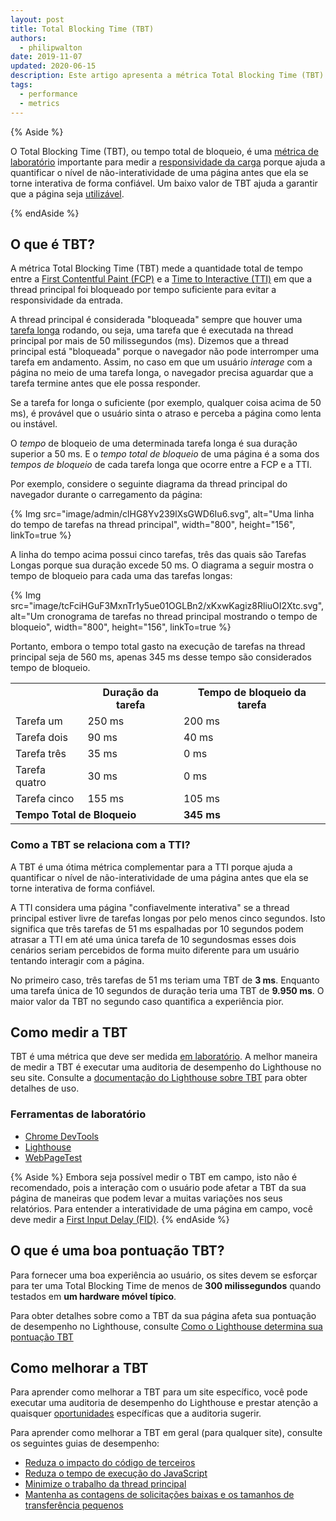 ```yaml
---
layout: post
title: Total Blocking Time (TBT)
authors:
  - philipwalton
date: 2019-11-07
updated: 2020-06-15
description: Este artigo apresenta a métrica Total Blocking Time (TBT) e explica como medi-la.
tags:
  - performance
  - metrics
---
```


{% Aside %}

O Total Blocking Time (TBT), ou tempo total de bloqueio, é uma [métrica de laboratório](/user-centric-performance-metrics/#in-the-lab) importante para medir a [responsividade da carga](/user-centric-performance-metrics/#types-of-metrics) porque ajuda a quantificar o nível de não-interatividade de uma página antes que ela se torne interativa de forma confiável. Um baixo valor de TBT ajuda a garantir que a página seja [utilizável](/user-centric-performance-metrics/#questions).

{% endAside %}

## O que é TBT?

A métrica Total Blocking Time (TBT) mede a quantidade total de tempo entre a [First Contentful Paint (FCP)](/fcp/) e a [Time to Interactive (TTI)](/tti/) em que a thread principal foi bloqueado por tempo suficiente para evitar a responsividade da entrada.

A thread principal é considerada "bloqueada" sempre que houver uma [tarefa longa](/custom-metrics/#long-tasks-api) rodando, ou seja, uma tarefa que é executada na thread principal por mais de 50 milissegundos (ms). Dizemos que a thread principal está "bloqueada" porque o navegador não pode interromper uma tarefa em andamento. Assim, no caso em que um usuário *interage* com a página no meio de uma tarefa longa, o navegador precisa aguardar que a tarefa termine antes que ele possa responder.

Se a tarefa for longa o suficiente (por exemplo, qualquer coisa acima de 50 ms), é provável que o usuário sinta o atraso e perceba a página como lenta ou instável.

O *tempo* de bloqueio de uma determinada tarefa longa é sua duração superior a 50 ms. E o *tempo total de bloqueio* de uma página é a soma dos *tempos de bloqueio* de cada tarefa longa que ocorre entre a FCP e a TTI.

Por exemplo, considere o seguinte diagrama da thread principal do navegador durante o carregamento da página:

{% Img src="image/admin/clHG8Yv239lXsGWD6Iu6.svg", alt="Uma linha do tempo de tarefas na thread principal", width="800", height="156", linkTo=true %}

A linha do tempo acima possui cinco tarefas, três das quais são Tarefas Longas porque sua duração excede 50 ms. O diagrama a seguir mostra o tempo de bloqueio para cada uma das tarefas longas:

{% Img src="image/tcFciHGuF3MxnTr1y5ue01OGLBn2/xKxwKagiz8RliuOI2Xtc.svg", alt="Um cronograma de tarefas no thread principal mostrando o tempo de bloqueio", width="800", height="156", linkTo=true %}

Portanto, embora o tempo total gasto na execução de tarefas na thread principal seja de 560 ms, apenas 345 ms desse tempo são considerados tempo de bloqueio.

<table>
  <tr>
    <th></th>
    <th>Duração da tarefa</th>
    <th>Tempo de bloqueio da tarefa</th>
  </tr>
  <tr>
    <td>Tarefa um</td>
    <td>250 ms</td>
    <td>200 ms</td>
  </tr>
  <tr>
    <td>Tarefa dois</td>
    <td>90 ms</td>
    <td>40 ms</td>
  </tr>
  <tr>
    <td>Tarefa três</td>
    <td>35 ms</td>
    <td>0 ms</td>
  </tr>
  <tr>
    <td>Tarefa quatro</td>
    <td>30 ms</td>
    <td>0 ms</td>
  </tr>
  <tr>
    <td>Tarefa cinco</td>
    <td>155 ms</td>
    <td>105 ms</td>
  </tr>
  <tr>
    <td colspan="2"><strong>Tempo Total de Bloqueio</strong></td>
    <td><strong>345 ms</strong></td>
  </tr>
</table>

### Como a TBT se relaciona com a TTI?

A TBT é uma ótima métrica complementar para a TTI porque ajuda a quantificar o nível de não-interatividade de uma página antes que ela se torne interativa de forma confiável.

A TTI considera uma página "confiavelmente interativa" se a thread principal estiver livre de tarefas longas por pelo menos cinco segundos. Isto significa que três tarefas de 51 ms espalhadas por 10 segundos podem atrasar a TTI em até uma única tarefa de 10 segundosmas esses dois cenários seriam percebidos de forma muito diferente para um usuário tentando interagir com a página.

No primeiro caso, três tarefas de 51 ms teriam uma TBT de **3 ms**. Enquanto uma tarefa única de 10 segundos de duração teria uma TBT de **9.950 ms**. O maior valor da TBT no segundo caso quantifica a experiência pior.

## Como medir a TBT

TBT é uma métrica que deve ser medida [em laboratório](/user-centric-performance-metrics/#in-the-lab). A melhor maneira de medir a TBT é executar uma auditoria de desempenho do Lighthouse no seu site. Consulte a [documentação do Lighthouse sobre TBT](/lighthouse-total-blocking-time) para obter detalhes de uso.

### Ferramentas de laboratório

- [Chrome DevTools](https://developers.google.com/web/tools/chrome-devtools/)
- [Lighthouse](https://developers.google.com/web/tools/lighthouse/)
- [WebPageTest](https://www.webpagetest.org/)

{% Aside %} Embora seja possível medir o TBT em campo, isto não é recomendado, pois a interação com o usuário pode afetar a TBT da sua página de maneiras que podem levar a muitas variações nos seus relatórios. Para entender a interatividade de uma página em campo, você deve medir a [First Input Delay (FID)](/fid/). {% endAside %}

## O que é uma boa pontuação TBT?

Para fornecer uma boa experiência ao usuário, os sites devem se esforçar para ter uma Total Blocking Time de menos de **300 milissegundos** quando testados em **um hardware móvel típico**.

Para obter detalhes sobre como a TBT da sua página afeta sua pontuação de desempenho no Lighthouse, consulte [Como o Lighthouse determina sua pontuação TBT](/lighthouse-total-blocking-time/#how-lighthouse-determines-your-tbt-score)

## Como melhorar a TBT

Para aprender como melhorar a TBT para um site específico, você pode executar uma auditoria de desempenho do Lighthouse e prestar atenção a quaisquer [oportunidades](/lighthouse-performance/#opportunities) específicas que a auditoria sugerir.

Para aprender como melhorar a TBT em geral (para qualquer site), consulte os seguintes guias de desempenho:

- [Reduza o impacto do código de terceiros](/third-party-summary/)
- [Reduza o tempo de execução do JavaScript](/bootup-time/)
- [Minimize o trabalho da thread principal](/mainthread-work-breakdown/)
- [Mantenha as contagens de solicitações baixas e os tamanhos de transferência pequenos](/resource-summary/)
